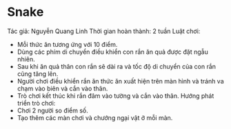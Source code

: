 # Snake
Tác giả: Nguyễn Quang Linh
Thời gian hoàn thành: 2 tuần
Luật chơi:
   - Mỗi thức ăn tương ứng với 10 điểm.
   - Dùng các phím di chuyển điều khiển con rắn ăn quả được đặt ngẫu nhiên.
   - Sau khi ăn quả thân con rắn sẽ dài ra và tốc độ di chuyển của con rắn cũng tăng lên.
   - Người chơi điều khiển rắn ăn thức ăn xuất hiện trên màn hình và tránh va chạm vào biên và cắn vào thân.
   - Trò chơi kết thúc khi rắn đâm vào tường và cắn vào thân. 
 Hướng phát triển trò chơi:
   - Chơi 2 người so điểm số.
   - Tạo thêm các màn chơi và chướng ngại vật ở mỗi màn.
